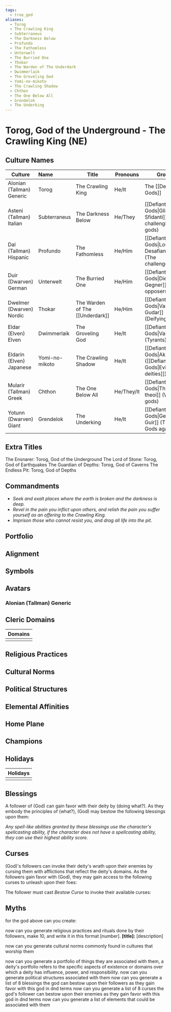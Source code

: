 ```yaml
---
tags:
  - true_god
aliases:
  - Torog          
  - The Crawling King           
  - Subterraneus   
  - The Darkness Below          
  - Profundo       
  - The Fathomless              
  - Unterwelt      
  - The Burried One             
  - Thokar         
  - The Warden of The Underdark 
  - Dwimmerlaik    
  - The Groveling God           
  - Yomi-no-mikoto 
  - The Crawling Shadow         
  - Chthon         
  - The One Below All           
  - Grendelok      
  - The Underking               
---
```

# Torog, God of the Underground - The Crawling King (NE)

## Culture Names

| Culture                   | Name           | Title                       | Pronouns   | Group                                                      |
| ------------------------- |:-------------- | --------------------------- | ---------- | ---------------------------------------------------------- |
| Alonian (Tallman) Generic | Torog          | The Crawling King           | He/It      | The [[Defiant Gods]]                                       |
| Asteni (Tallman) Italian  | Subterraneus   | The Darkness Below          | He/They    | [[Defiant Gods\|Gli Dei Sfidanti]] (The challenging gods)  |
| Dal (Tallman) Hispanic    | Profundo       | The Fathomless              | He/Him     | [[Defiant Gods\|Los Desafiantes]] (The challengers)        |
| Duir (Dwarven) German     | Unterwelt      | The Burried One             | He/Him     | [[Defiant Gods\|Die Gegner]] (The opposers)                |
| Dwelmer (Dwarven) Nordic  | Thokar         | The Warden of The [[Underdark]] | He/Him     | [[Defiant Gods\|Vanróg Gudar]] (Deifying gods)             |
| Eldar (Elven) Elven       | Dwimmerlaik    | The Groveling God           | He/It      | [[Defiant Gods\|Vaiar]] (Tyrants)                          |
| Eldarin (Elven) Japanese  | Yomi-no-mikoto | The Crawling Shadow         | He/It      | [[Defiant Gods\|Akugami]] ([[Defiant Gods\|Evil deities]]) |
| Mularir (Tallman) Greek   | Chthon         | The One Below All           | He/They/It | [[Defiant Gods\|Thymo theoí]] (Wrath gods)                 |
| Yotunn (Dwarven) Giant    | Grendelok      | The Underking               | He/It      | [[Defiant Gods\|Gegn Guir]] (The Gods against)             |


## Extra Titles

The Ensnarer: Torog, God of the Underground
The Lord of Stone: Torog, God of Earthquakes
The Guardian of Depths: Torog, God of Caverns
The Endless Pit: Torog, God of Depths

## Commandments

- *Seek and exalt places where the earth is broken and the darkness is deep.*
- *Revel in the pain you inflict upon others, and relish the pain you suffer yourself as an offering to the Crawling King.*
- *Imprison those who cannot resist you, and drag all life into the pit.*

## Portfolio

## Alignment

## Symbols

## Avatars
### Alonian (Tallman) Generic

## Cleric Domains

| Domains |
| ------- |
|         |

## Religious Practices

## Cultural Norms

## Political Structures

## Elemental Affinities

## Home Plane

## Champions

## Holidays

| Holidays |
| ---- |
|  |

## Blessings

A follower of (God) can gain favor with their deity by (doing what?). As they embody the principles of (what?), (God) may bestow the following blessings upon them:

*Any spell-like abilities granted by these blessings use the character's spellcasting ability, if the character does not have a spellcasting ability, they can use their highest ability score.*


## Curses

(God)'s followers can invoke their deity's wrath upon their enemies by cursing them with afflictions that reflect the deity's domains. As the followers gain favor with (God), they may gain access to the following curses to unleash upon their foes:

The follower must cast *Bestow Curse* to invoke their available curses:

## Myths



for the god above can you create:

now can you generate religious practices and rituals done by their followers, make 10, and write it in this format
[number]. **[title]:** [description]

now can you generate cultural norms commonly found in cultures that worship them

now can you generate a portfolio of things they are associated with them, a deity's portfolio refers to the specific aspects of existence or domains over which a deity has influence, power, and responsibility. 
now can you generate political structures associated with them
now can you generate a list of 8 blessings the god can bestow upon their followers as they gain favor with this god in dnd terms
now can you generate a list of 8 curses the god's follower can bestow upon their enemies as they gain favor with this god in dnd terms
now can you generate a list of elements that could be associated with them